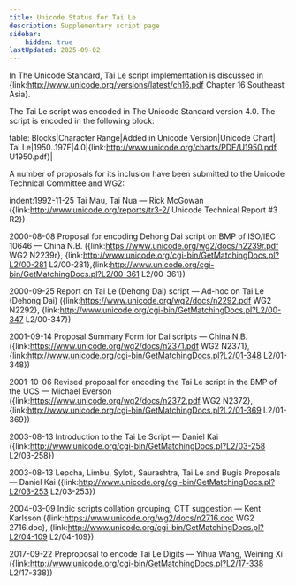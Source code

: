 ```yaml
---
title: Unicode Status for Tai Le
description: Supplementary script page
sidebar:
    hidden: true
lastUpdated: 2025-09-02
---
```


In The Unicode Standard, Tai Le script implementation is discussed in {link:http://www.unicode.org/versions/latest/ch16.pdf Chapter 16 Southeast Asia}.

[comment]: # (end of intro)

[comment]: # (start of blocks)

The Tai Le script was encoded in The Unicode Standard version 4.0. The script is encoded in the following block:

table:
Blocks|Character Range|Added in Unicode Version|Unicode Chart|
Tai Le|1950..197F|4.0|{link:http://www.unicode.org/charts/PDF/U1950.pdf U1950.pdf}|

[comment]: # (end of blocks)

[comment]: # (start of chars)



[comment]: # (end of chars)

[comment]: # (start of rest)

A number of proposals for its inclusion have been submitted to the Unicode Technical Committee and WG2:

indent:1992-11-25 Tai Mau, Tai Nua — Rick McGowan ({link:http://www.unicode.org/reports/tr3-2/ Unicode Technical Report #3 R2})

2000-08-08 Proposal for encoding Dehong Dai script on BMP of ISO/IEC 10646 — China N.B. ({link:https://www.unicode.org/wg2/docs/n2239r.pdf WG2 N2239r}, {link:http://www.unicode.org/cgi-bin/GetMatchingDocs.pl?L2/00-281 L2/00-281},{link:http://www.unicode.org/cgi-bin/GetMatchingDocs.pl?L2/00-361 L2/00-361})

2000-09-25 Report on Tai Le (Dehong Dai) script — Ad-hoc on Tai Le (Dehong Dai) ({link:https://www.unicode.org/wg2/docs/n2292.pdf WG2 N2292}, {link:http://www.unicode.org/cgi-bin/GetMatchingDocs.pl?L2/00-347 L2/00-347})

2001-09-14 Proposal Summary Form for Dai scripts — China N.B. ({link:https://www.unicode.org/wg2/docs/n2371.pdf WG2 N2371}, {link:http://www.unicode.org/cgi-bin/GetMatchingDocs.pl?L2/01-348 L2/01-348})

2001-10-06 Revised proposal for encoding the Tai Le script in the BMP of the UCS — Michael Everson ({link:https://www.unicode.org/wg2/docs/n2372.pdf WG2 N2372}, {link:http://www.unicode.org/cgi-bin/GetMatchingDocs.pl?L2/01-369 L2/01-369})

2003-08-13 Introduction to the Tai Le Script — Daniel Kai ({link:http://www.unicode.org/cgi-bin/GetMatchingDocs.pl?L2/03-258 L2/03-258})

2003-08-13 Lepcha, Limbu, Syloti, Saurashtra, Tai Le and Bugis Proposals — Daniel Kai ({link:http://www.unicode.org/cgi-bin/GetMatchingDocs.pl?L2/03-253 L2/03-253})

2004-03-09 Indic scripts collation grouping; CTT suggestion — Kent Karlsson ({link:https://www.unicode.org/wg2/docs/n2716.doc WG2 2716.doc}, {link:http://www.unicode.org/cgi-bin/GetMatchingDocs.pl?L2/04-109 L2/04-109})

2017-09-22 Preproposal to encode Tai Le Digits — Yihua Wang, Weining Xi ({link:http://www.unicode.org/cgi-bin/GetMatchingDocs.pl?L2/17-338 L2/17-338})
